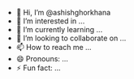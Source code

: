 - 👋 Hi, I’m @ashishghorkhana
- 👀 I’m interested in ...
- 🌱 I’m currently learning ...
- 💞️ I’m looking to collaborate on ...
- 📫 How to reach me ...
- 😄 Pronouns: ...
- ⚡ Fun fact: ...

<!---
ashishghorkhana/ashishghorkhana is a ✨ special ✨ repository because its `README.md` (this file) appears on your GitHub profile.
You can click the Preview link to take a look at your changes.
--->
